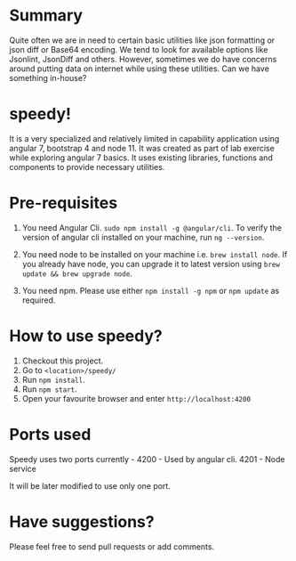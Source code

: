 # Summary
Quite often we are in need to certain basic utilities like json formatting or json diff or Base64 encoding. We tend to look for available options like Jsonlint, JsonDiff and others. However, sometimes we do have concerns around putting data on internet while using these utilities. Can we have something in-house?

# speedy!
It is a very specialized and relatively limited in capability application using angular 7, bootstrap 4 and node 11. It was created as part of lab exercise while exploring angular 7 basics. It uses existing libraries, functions and components to provide necessary utilities.

# Pre-requisites
1. You need Angular Cli. `sudo npm install -g @angular/cli`. To verify the version of angular cli installed on your machine, run `ng --version`.

2. You need node to be installed on your machine i.e. `brew install node`. If you already have node, you can upgrade it to latest version using `brew update && brew upgrade node`.

3. You need npm. Please use either `npm install -g npm` or `npm update` as required.

# How to use speedy?
1. Checkout this project.
2. Go to `<location>/speedy/`
3. Run `npm install`.
4. Run `npm start`.
5. Open your favourite browser and enter `http://localhost:4200`

# Ports used
Speedy uses two ports currently - 
4200 - Used by angular cli.
4201 - Node service

It will be later modified to use only one port.

# Have suggestions?
Please feel free to send pull requests or add comments. 
